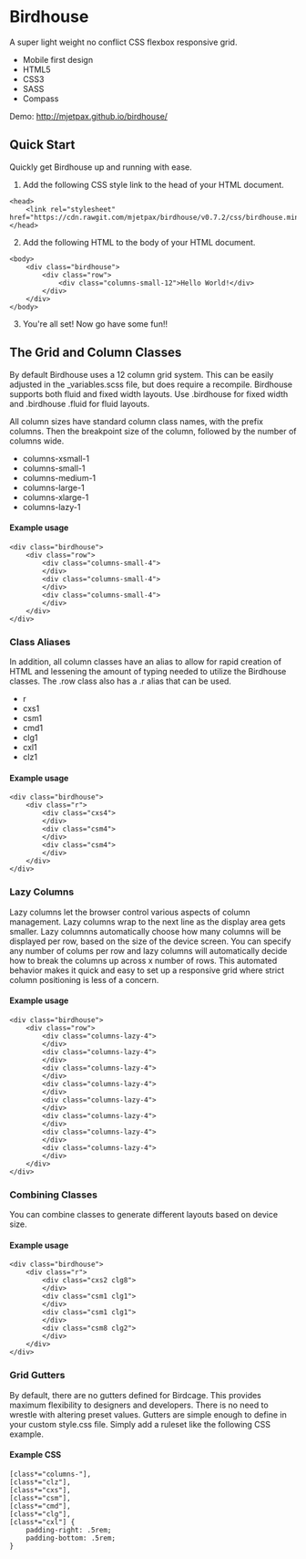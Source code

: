 # Birdhouse
A super light weight no conflict CSS flexbox responsive grid.

* Mobile first design
* HTML5
* CSS3
* SASS
* Compass

Demo: http://mjetpax.github.io/birdhouse/


## Quick Start

Quickly get Birdhouse up and running with ease.

1) Add the following CSS style link to the head of your HTML document.
```
<head>
    <link rel="stylesheet" href="https://cdn.rawgit.com/mjetpax/birdhouse/v0.7.2/css/birdhouse.min.css">
</head>
```

2) Add the following HTML to the body of your HTML document.
```
<body>
    <div class="birdhouse">
        <div class="row">
            <div class="columns-small-12">Hello World!</div>
        </div>
    </div>
</body>
```

3) You're all set! Now go have some fun!!


## The Grid and Column Classes

By default Birdhouse uses a 12 column grid system. This can be easily adjusted in the _variables.scss file, but does require a recompile. Birdhouse supports both fluid and fixed width layouts. Use .birdhouse for fixed width and .birdhouse .fluid for fluid layouts.

All column sizes have standard column class names, with the prefix columns. Then the breakpoint size of the column, followed by the number of columns wide.

* columns-xsmall-1
* columns-small-1
* columns-medium-1
* columns-large-1
* columns-xlarge-1
* columns-lazy-1

#### Example usage
```
<div class="birdhouse">
    <div class="row">
        <div class="columns-small-4">
        </div>
        <div class="columns-small-4">
        </div>
        <div class="columns-small-4">
        </div>
    </div>
</div>
```

### Class Aliases

In addition, all column classes have an alias to allow for rapid creation of HTML and lessening the amount of typing needed to utilize the Birdhouse classes. The .row class also has a .r alias that can be used.

* r
* cxs1
* csm1
* cmd1
* clg1
* cxl1
* clz1 

#### Example usage
```
<div class="birdhouse">
    <div class="r">
        <div class="cxs4">
        </div>
        <div class="csm4">
        </div>
        <div class="csm4">
        </div>
    </div>
</div>
```

### Lazy Columns

Lazy columns let the browser control various aspects of column management. Lazy columns wrap to the next line as the display area gets smaller. Lazy columnns automatically choose how many columns will be displayed per row, based on the size of the device screen. You can specify any number of colums per row and lazy columns will automatically decide how to break the columns up across x number of rows. This automated behavior makes it quick and easy to set up a responsive grid where strict column positioning is less of a concern.

#### Example usage
```
<div class="birdhouse">
    <div class="row">
        <div class="columns-lazy-4">
        </div>
        <div class="columns-lazy-4">
        </div>
        <div class="columns-lazy-4">
        </div>
        <div class="columns-lazy-4">
        </div>
        <div class="columns-lazy-4">
        </div>
        <div class="columns-lazy-4">
        </div>
        <div class="columns-lazy-4">
        </div>
        <div class="columns-lazy-4">
        </div>
    </div>
</div>
```

### Combining Classes

You can combine classes to generate different layouts based on device size.

#### Example usage
```
<div class="birdhouse">
    <div class="r">
        <div class="cxs2 clg8">
        </div>
        <div class="csm1 clg1">
        </div>
        <div class="csm1 clg1">
        </div>
        <div class="csm8 clg2">
        </div>
    </div>
</div>
```

### Grid Gutters

By default, there are no gutters defined for Birdcage. This provides maximum flexibility to designers and developers. There is no need to wrestle with altering preset values. Gutters are simple enough to define in your custom style.css file. Simply add a ruleset like the following CSS example.

#### Example CSS
```
[class*="columns-"], 
[class*="clz"], 
[class*="cxs"], 
[class*="csm"], 
[class*="cmd"],
[class*="clg"], 
[class*="cxl"] {
    padding-right: .5rem;
    padding-bottom: .5rem;
}
```